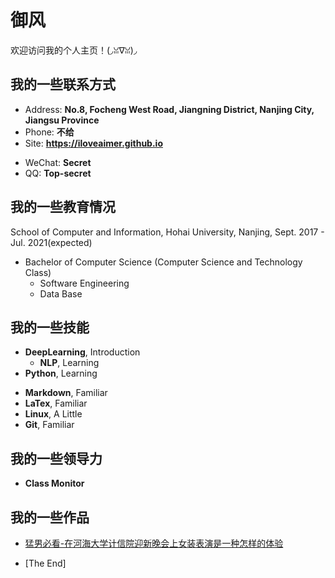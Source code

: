 # 御风

欢迎访问我的个人主页！(◞ꈍ∇ꈍ)◞

<!-- slide -->

## 我的一些联系方式

- Address: **No.8, Focheng West Road, Jiangning District, Nanjing City, Jiangsu Province**
- Phone: **不给**
- Site: **<https://iloveaimer.github.io>**

<!-- slide vertical=true -->

- WeChat: **Secret**
- QQ: **Top-secret**

<!-- slide -->

## 我的一些教育情况

<!-- slide vertical=true -->

School of Computer and Information, Hohai University, Nanjing, Sept. 2017 - Jul. 2021(expected)

- Bachelor of Computer Science (Computer Science and Technology Class)
  - Software Engineering
  - Data Base

<!-- slide -->


## 我的一些技能

<!-- slide vertical=true -->

- **DeepLearning**, Introduction
  - **NLP**, Learning
- **Python**, Learning

<!-- slide vertical=true -->

- **Markdown**, Familiar
- **LaTex**, Familiar
- **Linux**, A Little
- **Git**, Familiar

<!-- slide -->

## 我的一些领导力

- **Class Monitor**

<!-- slide -->

## 我的一些作品

- [猛男必看-在河海大学计信院迎新晚会上女装表演是一种怎样的体验](https://www.bilibili.com/video/BV18t411d76n/)

<!-- slide vertical=true -->

- [The End]
